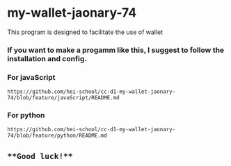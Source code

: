 # my-wallet-jaonary-74


This program is designed to facilitate the use of wallet

### If you want to make a progamm like this, I suggest to follow the installation and config.

### For javaScript

    https://github.com/hei-school/cc-d1-my-wallet-jaonary-74/blob/feature/javaScript/README.md


### For python
    https://github.com/hei-school/cc-d1-my-wallet-jaonary-74/blob/feature/python/README.md

## `**Good luck!**`
